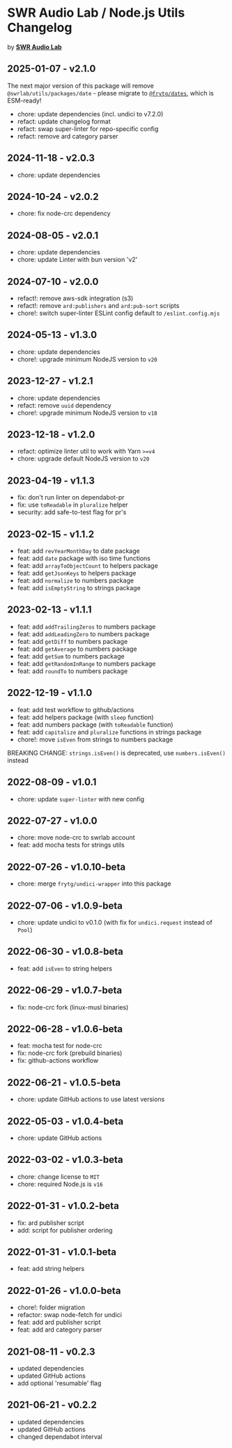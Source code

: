 # SWR Audio Lab / Node.js Utils Changelog

by [**SWR Audio Lab**](https://lab.swr.de/)

## 2025-01-07 - v2.1.0

The next major version of this package will remove `@swrlab/utils/packages/date` - please migrate to [`@frytg/dates`](https://jsr.io/@frytg/dates), which is ESM-ready!

- chore: update dependencies (incl. undici to v7.2.0)
- refact: update changelog format
- refact: swap super-linter for repo-specific config
- refact: remove ard category parser

## 2024-11-18 - v2.0.3

- chore: update dependencies

## 2024-10-24 - v2.0.2

- chore: fix node-crc dependency

## 2024-08-05 - v2.0.1

- chore: update dependencies
- chore: update Linter with bun version 'v2'

## 2024-07-10 - v2.0.0

- refact!: remove aws-sdk integration (s3)
- refact!: remove `ard:publishers` and `ard:pub-sort` scripts
- chore!: switch super-linter ESLint config default to `/eslint.config.mjs`

## 2024-05-13 - v1.3.0

- chore: update dependencies
- chore!: upgrade minimum NodeJS version to `v20`

## 2023-12-27 - v1.2.1

- chore: update dependencies
- refact: remove `uuid` dependency
- chore!: upgrade minimum NodeJS version to `v18`

## 2023-12-18 - v1.2.0

- refact: optimize linter util to work with Yarn `>=v4`
- chore: upgrade default NodeJS version to `v20`

## 2023-04-19 - v1.1.3

- fix: don't run linter on dependabot-pr
- fix: use `toReadable` in `pluralize` helper
- security: add safe-to-test flag for pr's

## 2023-02-15 - v1.1.2

- feat: add `revYearMonthDay` to date package
- feat: add `date` package with iso time functions
- feat: add `arrayToObjectCount` to helpers package
- feat: add `getJsonKeys` to helpers package
- feat: add `normalize` to numbers package
- feat: add `isEmptyString` to strings package

## 2023-02-13 - v1.1.1

- feat: add `addTrailingZeros` to numbers package
- feat: add `addLeadingZero` to numbers package
- feat: add `getDiff` to numbers package
- feat: add `getAverage` to numbers package
- feat: add `getSum` to numbers package
- feat: add `getRandomInRange` to numbers package
- feat: add `roundTo` to numbers package

## 2022-12-19 - v1.1.0

- feat: add test workflow to github/actions
- feat: add helpers package (with `sleep` function)
- feat: add numbers package (with `toReadable` function)
- feat: add `capitalize` and `pluralize` functions in strings package
- chore!: move `isEven` from strings to numbers package

BREAKING CHANGE: `strings.isEven()` is deprecated, use `numbers.isEven()` instead

## 2022-08-09 - v1.0.1

- chore: update `super-linter` with new config

## 2022-07-27 - v1.0.0

- chore: move node-crc to swrlab account
- feat: add mocha tests for strings utils

## 2022-07-26 - v1.0.10-beta

- chore: merge `frytg/undici-wrapper` into this package

## 2022-07-06 - v1.0.9-beta

- chore: update undici to v0.1.0 (with fix for `undici.request` instead of `Pool`)

## 2022-06-30 - v1.0.8-beta

- feat: add `isEven` to string helpers

## 2022-06-29 - v1.0.7-beta

- fix: node-crc fork (linux-musl binaries)

## 2022-06-28 - v1.0.6-beta

- feat: mocha test for node-crc
- fix: node-crc fork (prebuild binaries)
- fix: github-actions workflow

## 2022-06-21 - v1.0.5-beta

- chore: update GitHub actions to use latest versions

## 2022-05-03 - v1.0.4-beta

- chore: update GitHub actions

## 2022-03-02 - v1.0.3-beta

- chore: change license to `MIT`
- chore: required Node.js is `v16`

## 2022-01-31 - v1.0.2-beta

- fix: ard publisher script
- add: script for publisher ordering

## 2022-01-31 - v1.0.1-beta

- feat: add string helpers

## 2022-01-26 - v1.0.0-beta

- chore!: folder migration
- refactor: swap node-fetch for undici
- feat: add ard publisher script
- feat: add ard category parser

## 2021-08-11 - v0.2.3

- updated dependencies
- updated GitHub actions
- add optional 'resumable' flag

## 2021-06-21 - v0.2.2

- updated dependencies
- updated GitHub actions
- changed dependabot interval
